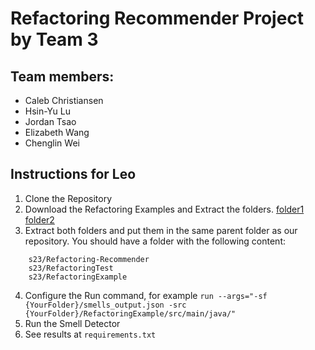 # Refactoring Recommender Project by Team 3

## Team members: 
* Caleb Christiansen
* Hsin-Yu Lu
* Jordan Tsao
* Elizabeth Wang
* Chenglin Wei

## Instructions for Leo
1. Clone the Repository
2. Download the Refactoring Examples and Extract the folders. 
[folder1](https://drive.google.com/file/d/1Ke4USFEHlGrGKnmBOQVwKMt9axc6aKSX/view?usp=share_link) 
[folder2](https://drive.google.com/file/d/1XWGxtw4ISYqBV7fY7I2v_IWqilDLjAle/view?usp=share_link)
3. Extract both folders and put them in the same parent folder as our repository. You should have a folder with the following content:
  ``` 
      s23/Refactoring-Recommender
      s23/RefactoringTest
      s23/RefactoringExample
  ```
4. Configure the Run command, for example ```run --args="-sf {YourFolder}/smells_output.json -src {YourFolder}/RefactoringExample/src/main/java/"```
5. Run the Smell Detector
6. See results at ```requirements.txt``` 
